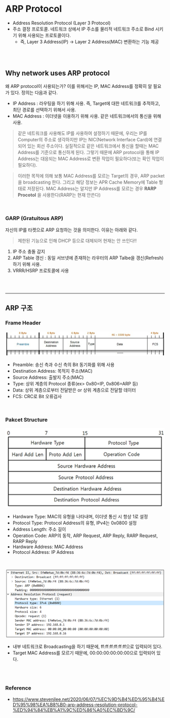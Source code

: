 # ARP Protocol
* Address Resolution Protocol (Layer 3 Protocol)
* 주소 결정 프로토콜. 네트워크 상에서 IP 주소를 물리적 네트워크 주소로 Bind 시키기 위해 사용되는 프로토콜이다.
    * 즉, Layer 3 Address(IP) -> Layer 2 Address(MAC) 변환하는 기능 제공
</br>
</br>


## Why network uses ARP protocol
왜 ARP protocol이 사용되는가? 이를 위해서는 IP, MAC Address를 정확히 알 필요가 있다. 정의는 다음과 같다.
* IP Address : 라우팅을 하기 위해 사용. 즉, Target에 대한 네트워크를 추적하고, 최단 경로를 선택하기 위해서 사용.
* MAC Address : 이더넷을 이용하기 위해 사용. 같은 네트워크에서의 통신을 위해 사용.
> 같은 네트워크를 사용해도 IP를 사용하여 설정하기 때문에, 우리는 IP를 Computer의 주소로 생각하지만 IP는 NIC(Network Interface Card)에 연결되어 있는 회선 주소이다. 실질적으로 같은 네트워크에서 통신을 할때는 MAC Address를 기준으로 통신하게 된다. 그렇기 때문에 ARP protocol을 통해 IP Address는 대응되는 MAC Address로 변환 작업이 필요하다(또는 확인 작업이 필요하다).

> 이러한 목적에 의해 보통 MAC Address를 모르는 Target의 경우, ARP packet을 broadcasting 한다. 그리고 해당 정보는 APR Cache Memory에 Table 형태로 저장된다. MAC Address는 알지만 IP Address를 모르는 경우 __RARP Procotol__ 을 사용한다(RARP는 현재 안쓴다)
</br>

### GARP (Gratuitous ARP)
자신의 IP를 타켓으로 ARP 요청하는 것을 의미한다. 이유는 아래와 같다.
> 제한된 기능으로 인해 DHCP 등으로 대체되어 현재는 안 쓰인다!!
1. IP 주소 충돌 감지
2. ARP Table 갱신 : 동일 서브넷에 존재하는 라우터의 ARP Talbe을 갱신(Refresh)하기 위해 사용.
3. VRRR/HSRP 프로토콜에 사용
</br>
</br>


---
## ARP 구조
### Frame Header
![ARP_Hedaer](../img/ARP_Header.png)
* Preamble: 송신 측과 수신 측의 Bit 동기화를 위해 사용
* Destination Address: 목적지 주소(MAC)
* Source Address: 출발지 주소(MAC)
* Type: 상위 계층의 Protocol 종류(ex> 0x80=IP, 0x806=ARP 등)
* Data: 상위 계층으로부터 전달받은 or 상위 계층으로 전달할 데이터
* FCS: CRC로 Bit 오류검사
</br>

### Pakcet Structure
![ARP_Packet](../img/ARP_Packet.png)
* Hardware Type: MAC의 유형을 나타내며, 이더넷 통신 시 항상 1로 설정
* Protocol Type: Protocol Address의 유형, IPv4는 0x0800 설정
* Address Length: 주소 길이
* Operation Code: ARP의 동작, ARP Request, ARP Reply, RARP Request, RARP Reply
* Hardware Address: MAC Address
* Protocol Address: IP Address
</br>

![ARP_Packet_Capture](../img/ARP_Packet_Capture.png)
* 내부 네트워크로 Broadcasting을 하기 때문에, ff:ff:ff:ff:ff:ff으로 입력되어 있다.
* Target MAC Address를 모르기 때문에, 00:00:00:00:00:00으로 입력되어 있다.
</br>
</br>


### Reference
* https://www.stevenjlee.net/2020/06/07/%EC%9D%B4%ED%95%B4%ED%95%98%EA%B8%B0-arp-address-resolution-protocol-%ED%94%84%EB%A1%9C%ED%86%A0%EC%BD%9C/